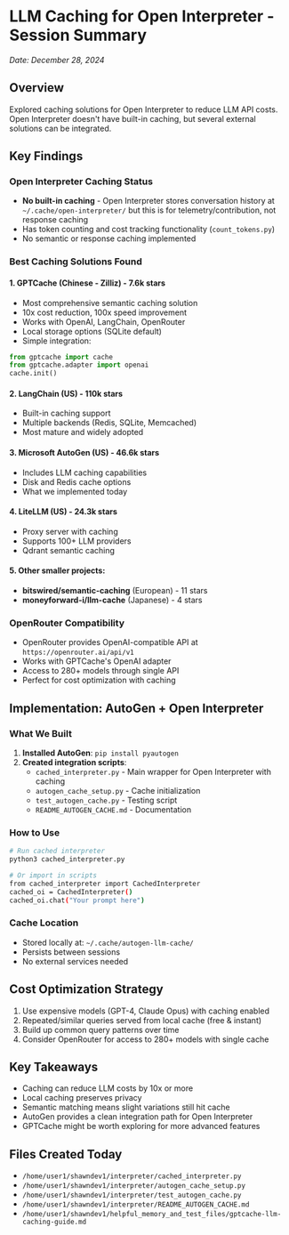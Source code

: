 # LLM Caching for Open Interpreter - Session Summary
*Date: December 28, 2024*

## Overview
Explored caching solutions for Open Interpreter to reduce LLM API costs. Open Interpreter doesn't have built-in caching, but several external solutions can be integrated.

## Key Findings

### Open Interpreter Caching Status
- **No built-in caching** - Open Interpreter stores conversation history at `~/.cache/open-interpreter/` but this is for telemetry/contribution, not response caching
- Has token counting and cost tracking functionality (`count_tokens.py`)
- No semantic or response caching implemented

### Best Caching Solutions Found

#### 1. **GPTCache** (Chinese - Zilliz) - 7.6k stars
- Most comprehensive semantic caching solution
- 10x cost reduction, 100x speed improvement
- Works with OpenAI, LangChain, OpenRouter
- Local storage options (SQLite default)
- Simple integration:
```python
from gptcache import cache
from gptcache.adapter import openai
cache.init()
```

#### 2. **LangChain** (US) - 110k stars
- Built-in caching support
- Multiple backends (Redis, SQLite, Memcached)
- Most mature and widely adopted

#### 3. **Microsoft AutoGen** (US) - 46.6k stars
- Includes LLM caching capabilities
- Disk and Redis cache options
- What we implemented today

#### 4. **LiteLLM** (US) - 24.3k stars
- Proxy server with caching
- Supports 100+ LLM providers
- Qdrant semantic caching

#### 5. Other smaller projects:
- **bitswired/semantic-caching** (European) - 11 stars
- **moneyforward-i/llm-cache** (Japanese) - 4 stars

### OpenRouter Compatibility
- OpenRouter provides OpenAI-compatible API at `https://openrouter.ai/api/v1`
- Works with GPTCache's OpenAI adapter
- Access to 280+ models through single API
- Perfect for cost optimization with caching

## Implementation: AutoGen + Open Interpreter

### What We Built
1. **Installed AutoGen**: `pip install pyautogen`
2. **Created integration scripts**:
   - `cached_interpreter.py` - Main wrapper for Open Interpreter with caching
   - `autogen_cache_setup.py` - Cache initialization
   - `test_autogen_cache.py` - Testing script
   - `README_AUTOGEN_CACHE.md` - Documentation

### How to Use
```bash
# Run cached interpreter
python3 cached_interpreter.py

# Or import in scripts
from cached_interpreter import CachedInterpreter
cached_oi = CachedInterpreter()
cached_oi.chat("Your prompt here")
```

### Cache Location
- Stored locally at: `~/.cache/autogen-llm-cache/`
- Persists between sessions
- No external services needed

## Cost Optimization Strategy
1. Use expensive models (GPT-4, Claude Opus) with caching enabled
2. Repeated/similar queries served from local cache (free & instant)
3. Build up common query patterns over time
4. Consider OpenRouter for access to 280+ models with single cache

## Key Takeaways
- Caching can reduce LLM costs by 10x or more
- Local caching preserves privacy
- Semantic matching means slight variations still hit cache
- AutoGen provides a clean integration path for Open Interpreter
- GPTCache might be worth exploring for more advanced features

## Files Created Today
- `/home/user1/shawndev1/interpreter/cached_interpreter.py`
- `/home/user1/shawndev1/interpreter/autogen_cache_setup.py`
- `/home/user1/shawndev1/interpreter/test_autogen_cache.py`
- `/home/user1/shawndev1/interpreter/README_AUTOGEN_CACHE.md`
- `/home/user1/shawndev1/helpful_memory_and_test_files/gptcache-llm-caching-guide.md`